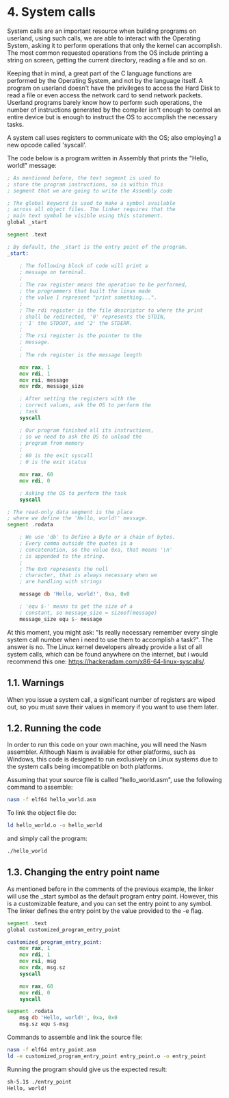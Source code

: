 
# 4. System calls
System calls are an important resource when building programs on userland, using such calls, we are able to interact with the Operating System, asking it to perform operations that only the kernel can accomplish. The most common requested operations from the OS include printing a string on screen, getting the current directory, reading a file and so on.

Keeping that in mind, a great part of the C language functions are performed by the Operating System, and not by the language itself. A program on userland doesn't have the privileges to access the Hard Disk to read a file or even access the network card to send network packets. Userland programs barely know how to perform such operations, the number of instructions generated by the compiler isn't enough to control an entire device but is enough to instruct the OS to accomplish the necessary tasks.

A system call uses registers to communicate with the OS; also employing1 a new opcode called 'syscall'.

The code below is a program written in Assembly that prints the "Hello, world!" message:

```asm
; As mentioned before, the text segment is used to
; store the program instructions, so is within this 
; segment that we are going to write the Assembly code

; The global keyword is used to make a symbol available
; across all object files. The linker requires that the
; main text symbol be visible using this statement.
global _start

segment .text

; By default, the _start is the entry point of the program.
_start:

    ; The following block of code will print a
    ; message on terminal.
    ;
    ; The rax register means the operation to be performed, 
    ; the programmers that built the linux made 
    ; the value 1 represent "print something...".
    ;
    ; The rdi register is the file descriptor to where the print
    ; shall be redirected, '0' represents the STDIN,
    ; '1' the STDOUT, and '2' the STDERR.
    ;
    ; The rsi register is the pointer to the 
    ; message.
    ;
    ; The rdx register is the message length

    mov rax, 1
    mov rdi, 1
    mov rsi, message
    mov rdx, message_size

    ; After setting the registers with the
    ; correct values, ask the OS to perform the
    ; task
    syscall

    ; Our program finished all its instructions,
    ; so we need to ask the OS to unload the
    ; program from memory    
    ;
    ; 60 is the exit syscall
    ; 0 is the exit status

    mov rax, 60
    mov rdi, 0

    ; Asking the OS to perform the task
    syscall

; The read-only data segment is the place
; where we define the 'Hello, world!' message.
segment .rodata

    ; We use 'db' to Define a Byte or a chain of bytes.
    ; Every comma outside the quotes is a 
    ; concatenation, so the value 0xa, that means '\n'
    ; is appended to the string.
    ;
    ; The 0x0 represents the null 
    ; character, that is always necessary when we
    ; are handling with strings

    message db 'Hello, world!', 0xa, 0x0

    ; 'equ $-' means to get the size of a 
    ; constant, so message_size = sizeof(message)
    message_size equ $- message
```

At this moment, you might ask: "Is really necessary remember every single system call number when i need to use them to accomplish a task?". The answer is no. The Linux kernel developers already provide a list of all system calls, which can be found anywhere on the internet, but i would recommend this one: https://hackeradam.com/x86-64-linux-syscalls/.

## 1.1. Warnings
When you issue a system call, a significant number of registers are wiped out, so you must save their values in memory if you want to use them later.


## 1.2. Running the code

In order to run this code on your own machine, you will need the Nasm assembler. Although Nasm is available for other platforms, such as Windows, this code is designed to run exclusively on Linux systems due to the system calls being imcompatible on both platforms.

Assuming that your source file is called "hello_world.asm", use the following command to assemble:
```sh
nasm -f elf64 hello_world.asm
```
To link the object file do:
```sh
ld hello_world.o -o hello_world
```
and simply call the program:
```sh
./hello_world
```

## 1.3. Changing the entry point name
As mentioned before in the comments of the previous example, the linker will use the _start symbol as the default program entry point. However, this is a customizable feature, and you can set the entry point to any symbol. The linker defines the entry point by the value provided to the -e flag.
```asm
segment .text
global customized_program_entry_point

customized_program_entry_point:
    mov rax, 1
    mov rdi, 1
    mov rsi, msg
    mov rdx, msg.sz
    syscall

    mov rax, 60
    mov rdi, 0
    syscall

segment .rodata
    msg db 'Hello, world!', 0xa, 0x0
    msg.sz equ $-msg
```
Commands to assemble and link the source file:
```sh
nasm -f elf64 entry_point.asm
ld -e customized_program_entry_point entry_point.o -o entry_point
```
Running the program should give us the expected result:
```txt
sh-5.1$ ./entry_point 
Hello, world!
```